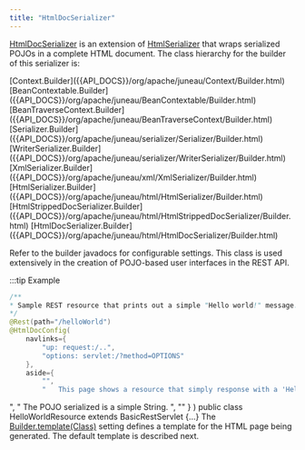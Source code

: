 ```yaml
---
title: "HtmlDocSerializer"
---
```


[HtmlDocSerializer]({{API_DOCS}}/org/apache/juneau/html/HtmlDocSerializer.html) is an extension of [HtmlSerializer]({{API_DOCS}}/org/apache/juneau/html/HtmlSerializer.html) that wraps serialized POJOs in a complete HTML document.
The class hierarchy for the builder of this serializer is:

<tree>
<node-0><java-abstract-class>[Context.Builder]({{API_DOCS}}/org/apache/juneau/Context/Builder.html)</java-abstract-class></node-0>
<node-1><java-abstract-class>[BeanContextable.Builder]({{API_DOCS}}/org/apache/juneau/BeanContextable/Builder.html)</java-abstract-class></node-1>
<node-2><java-abstract-class>[BeanTraverseContext.Builder]({{API_DOCS}}/org/apache/juneau/BeanTraverseContext/Builder.html)</java-abstract-class></node-2>
<node-3><java-abstract-class>[Serializer.Builder]({{API_DOCS}}/org/apache/juneau/serializer/Serializer/Builder.html)</java-abstract-class></node-3>
<node-4><java-abstract-class>[WriterSerializer.Builder]({{API_DOCS}}/org/apache/juneau/serializer/WriterSerializer/Builder.html)</java-abstract-class></node-4>
<node-5><java-class>[XmlSerializer.Builder]({{API_DOCS}}/org/apache/juneau/xml/XmlSerializer/Builder.html)</java-class></node-5>
<node-6><java-class>[HtmlSerializer.Builder]({{API_DOCS}}/org/apache/juneau/html/HtmlSerializer/Builder.html)</java-class></node-6>
<node-7><java-class>[HtmlStrippedDocSerializer.Builder]({{API_DOCS}}/org/apache/juneau/html/HtmlStrippedDocSerializer/Builder.html)</java-class></node-7>
<node-8><java-class>[HtmlDocSerializer.Builder]({{API_DOCS}}/org/apache/juneau/html/HtmlDocSerializer/Builder.html)</java-class></node-8>
</tree>

Refer to the builder javadocs for configurable settings.
This class is used extensively in the creation of POJO-based user interfaces in the REST API.

:::tip Example
```java
/**
* Sample REST resource that prints out a simple "Hello world!" message.
*/
@Rest(path="/helloWorld")
@HtmlDocConfig(
    navlinks={
        "up: request:/..",
        "options: servlet:/?method=OPTIONS"
    },
    aside={
        "",
        "	This page shows a resource that simply response with a 'Hello world!' message
```
", " The POJO serialized is a simple String.
", "" \} ) public class HelloWorldResource extends BasicRestServlet \{...\} The [Builder.template(Class)]({{API_DOCS}}/org/apache/juneau/html/HtmlDocSerializer/Builder.html#template(Class)) setting defines a template for the HTML page being generated.
The default template is described next.